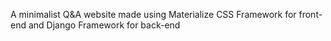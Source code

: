 A minimalist Q&A website made using Materialize CSS Framework for front-end and Django Framework for back-end
